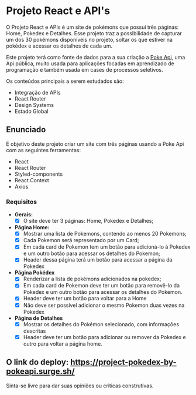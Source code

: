 # **Projeto React e API's**
O Projeto React e APIs é um site de pokémons que possui três páginas: Home, Pokedex e Detalhes. Esse projeto traz a possibilidade de capturar um dos 30 pokémons disponíveis no projeto, soltar os que estiver na pokédex e acessar os detalhes de cada um.

Este projeto terá como fonte de dados para a sua criação a [Poke Api](https://pokeapi.co/ "Poke Api"), uma Api pública, muito usada para aplicações focadas em aprendizado de programação e também usada em cases de processos seletivos.

Os conteúdos principais  a serem estudados são:

- Integração de APIs
- React Router
- Design Systems
- Estado Global

## **Enunciado**
É objetivo deste projeto criar um site com três páginas usando a Poke Api com as seguintes ferramentas:

- React
- React Router
- Styled-components
- React Context
- Axios

### **Requisitos**
- **Gerais:**
	- [x] O site deve ter 3 páginas: Home, Pokedex e Detalhes;
       
- **Página Home:**
	- [x] Mostrar uma lista de Pokemons, contendo ao menos 20 Pokemons;
	- [x] Cada Pokemon será representado por um Card;
	- [x] Em cada card de Pokemon tem um botão para adicioná-lo à Pokedex e um outro botão para acessar os detalhes do Pokemon;
	- [x] Header dessa página terá um botão para acessar a página da Pokedex
       
- **Página Pokédex**
	- [x] Renderizar a lista de pokémons adicionados na pokedex;
	- [x] Em cada card de Pokemon deve ter um botão para removê-lo da Pokedex e um outro botão para acessar os detalhes do Pokemon.
	- [x] Header deve ter um botão para voltar para a Home
	- [x] Não deve ser possível adicionar o mesmo Pokemon duas vezes na Pokedex

- **Página de Detalhes**
	- [x] Mostrar os detalhes do Pokémon selecionado, com informações descritas
	- [x] Header deve ter um botão para adicionar ou remover da Pokedex e outro para voltar a página home.

## O link do deploy: https://project-pokedex-by-pokeapi.surge.sh/

Sinta-se livre para dar suas opiniões ou criticas construtivas.
